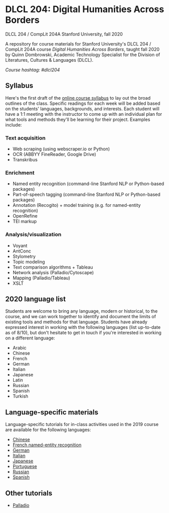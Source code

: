 # DLCL 204: Digital Humanities Across Borders
DLCL 204 / CompLit 204A
Stanford University, fall 2020

A repository for course materials for Stanford University's DLCL 204 / CompLit 204A course _Digital Humanities Across Borders_, taught fall 2020 by Quinn Dombrowski, Academic Technology Specialist for the Division of Literatures, Cultures & Languages (DLCL).

*Course hashtag: #dlcl204*


## Syllabus
Here's the first draft of the [online course syllabus](dlcl204syllabus.md) to lay out the broad outlines of the class. Specific readings for each week will be added based on the students' languages, backgrounds, and interests. Each student will have a 1:1 meeting with the instructor to come up with an individual plan for what tools and methods they'll be learning for their project. Examples include:

### Text acquisition

* Web scraping (using webscraper.io or Python)
* OCR (ABBYY FineReader, Google Drive)
* Transkribus

### Enrichment
* Named entity recognition (command-line Stanford NLP or Python-based packages)
* Part-of-speech tagging (command-line Stanford NLP or Python-based packages)
* Annotation (Recogito) + model training (e.g. for named-entity recognition)
* OpenRefine
* TEI markup

### Analysis/visualization
* Voyant
* AntConc
* Stylometry
* Topic modeling
* Text comparison algorithms + Tableau
* Network analysis (Palladio/Cytoscape)
* Mapping (Palladio/Tableau)
* XSLT

## 2020 language list
Students are welcome to bring any language, modern or historical, to the course, and we can work together to identify and document the limits of existing tools and methods for that language. Students have already expressed interest in working with the following languages (list up-to-date as of 8/10), but don't hesitate to get in touch if you're interested in working on a different language:

* Arabic
* Chinese
* French
* German
* Italian
* Japanese
* Latin
* Russian
* Spanish
* Turkish


## Language-specific materials
Language-specific tutorials for in-class activities used in the 2019 course are available for the following languages:

* [Chinese](chinese)
* [French named-entity recognition](french/ner_french.md)
* [German](german)
* [Italian](italian)
* [Japanese](japanese)
* [Portuguese](portuguese)
* [Russian](russian)
* [Spanish](spanish)

## Other tutorials
* [Palladio](palladio)
